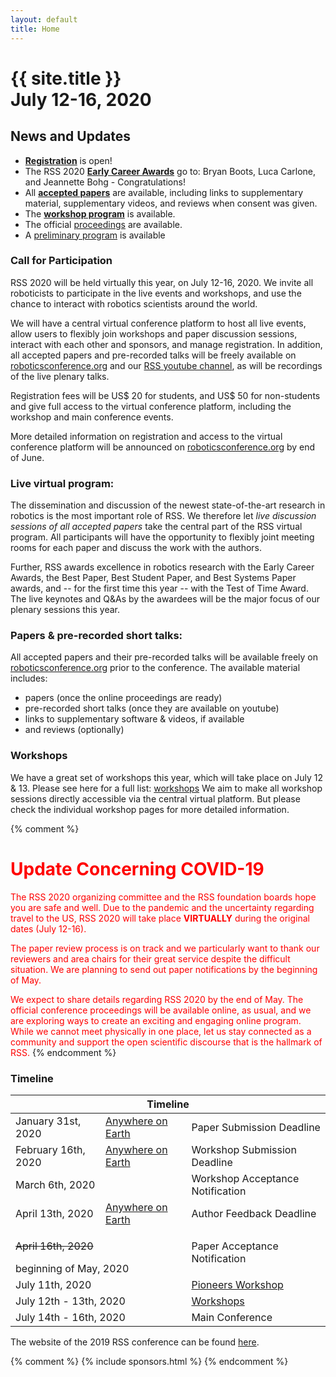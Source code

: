 ```yaml
---
layout: default
title: Home
---
```

<h1 class="page-title">{{ site.title }}<br>
July 12-16, 2020</h1>

## News and Updates

* **[Registration](attending/registration/)** is open!
* The RSS 2020 **[Early Career Awards](program/careerawards/)** go to: Bryan Boots, Luca Carlone, and Jeannette Bohg - Congratulations!
* All **[accepted papers](program/papers/)** are available, including links to supplementary material, supplementary videos, and reviews when consent was given.
* The **[workshop program](program/workshops/)** is available.
* The official [proceedings](http://www.roboticsproceedings.org/rss16/) are available.
* A [preliminary program](program/overview/) is available


### Call for Participation

RSS 2020 will be held virtually this year, on July 12-16, 2020. We
invite all roboticists to participate in the live events and
workshops, and use the chance to interact with robotics
scientists around the world.

We will have a central virtual conference platform to host all live
events, allow users to flexibly join workshops and paper discussion
sessions, interact with each other and sponsors, and manage
registration. In addition, all accepted papers and pre-recorded talks
will be freely available on [roboticsconference.org](https://roboticsconference.org) and our [RSS youtube
channel](https://www.youtube.com/channel/UCeEbAUGjtBlzmqWO5u6VeGg), as
will be recordings of the live plenary talks.

Registration fees will be US$ 20 for students, and US$ 50 for
non-students and give full access to the virtual conference platform,
including the workshop and main conference events.

More detailed information on registration and access to the virtual
conference platform will be announced on [roboticsconference.org](https://roboticsconference.org) by end
of June.


### Live virtual program:

The dissemination and discussion of the newest state-of-the-art
research in robotics is the most important role of RSS. We therefore
let *live discussion sessions of all accepted papers* take the central
part of the RSS virtual program. All participants will have the
opportunity to flexibly joint meeting rooms for each paper and discuss
the work with the authors.

Further, RSS awards excellence in robotics research with the Early
Career Awards, the Best Paper, Best Student Paper, and Best Systems
Paper awards, and -- for the first time this year -- with the Test of
Time Award. The live keynotes and Q&As by the awardees will be the
major focus of our plenary sessions this year.


### Papers & pre-recorded short talks:

All accepted papers and their pre-recorded talks will be available freely on
[roboticsconference.org](https://roboticsconference.org/program/papers/)
prior to the conference. The available material includes:

* papers (once the online proceedings are ready)
* pre-recorded short talks (once they are available on youtube)
* links to supplementary software & videos, if available
* and reviews (optionally)


### Workshops

We have a great set of workshops this year, which will take place on
July 12 & 13. Please see here for a full list:
[workshops](https://roboticsconference.org/program/workshops/)
We aim to make all workshop sessions directly accessible via the
central virtual platform. But please check the individual workshop
pages for more detailed information.


{% comment %}
# <span style="color:red">**Update Concerning COVID-19** </span>

<span style="color:red">The RSS 2020 organizing committee and the RSS foundation boards hope you are safe and well. Due to the pandemic and the uncertainty regarding travel to the US, RSS 2020 will take place **VIRTUALLY** during the original dates (July 12-16). </span>
 
<span style="color:red">The paper review process is on track and we particularly want to thank our reviewers and area chairs for their great service despite the difficult situation. We are planning to send out paper notifications by the beginning of May.</span>

 
<span style="color:red">We expect to share details regarding RSS 2020 by the end of May. The official conference proceedings will be available online, as usual, and we are exploring ways to create an exciting and engaging online program. While we cannot meet physically in one place, let us stay connected as a community and support the open scientific discourse that is the hallmark of RSS. </span>
{% endcomment %}

### Timeline

<table class="table">
    <thead>
      <tr>
        <th colspan="3">Timeline</th>
      </tr>
    </thead>
    <tbody>
      <tr>
        <td>January 31st, 2020</td>
        <td><a href="https://time.is/Anywhere_on_Earth">Anywhere on Earth</a></td>
        <td>Paper Submission Deadline</td>
      </tr>
      <tr>
        <td>February 16th, 2020</td>
        <td><a href="https://time.is/Anywhere_on_Earth">Anywhere on Earth</a></td>
        <td>Workshop Submission Deadline</td>
      </tr>
      <tr>
      <td colspan="2">March 6th, 2020</td>
        <td>Workshop Acceptance Notification</td>
      </tr>
      <tr>
        <td>April 13th, 2020</td>
        <td><a href="https://time.is/Anywhere_on_Earth">Anywhere on Earth</a></td>
        <td>Author Feedback Deadline</td>
      </tr>
      <tr >
        <td colspan="2"><p style="text-decoration: line-through;">April 16th, 2020 </p> beginning of May, 2020</td>
        <td>Paper Acceptance Notification</td>
      </tr>
	  <tr>
        <td colspan="2">July 11th, 2020</td>
        <td><a href="https://sites.google.com/view/rsspioneers2020/home">Pioneers Workshop </a></td>
      </tr>
	  <tr>
        <td colspan="2">July 12th - 13th, 2020</td>
        <td><a href="https://roboticsconference.org/program/workshops/">Workshops</a></td>
      </tr>
      <tr>
        <td colspan="2">July 14th - 16th, 2020</td>
        <td>Main Conference</td>
      </tr>
    </tbody>
  </table>

  The website of the 2019 RSS conference can be found [here](http://rss2019.informatik.uni-freiburg.de).

{% comment %}
{% include sponsors.html %}
{% endcomment %}
